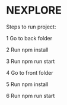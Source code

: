 # NEXPLORE

Steps to run project:

1 Go to back folder 

2 Run npm install

3 Run npm run start


4 Go to front folder

5 Run npm install

6 Run npm run start
